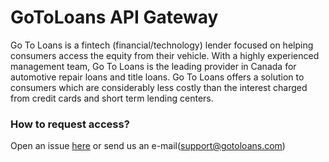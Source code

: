 # GoToLoans API Gateway

Go To Loans is a fintech (financial/technology) lender focused on helping consumers access the equity from their vehicle. With a highly experienced management team, Go To Loans is the leading provider in Canada for automotive repair loans and title loans. Go To Loans offers a solution to consumers which are considerably less costly than the interest charged from credit cards and short term lending centers.

### How to request access?

Open an issue [here](https://github.com/gotoloans/gtl-gateway/issues) or send us an e-mail(support@gotoloans.com)

### 

